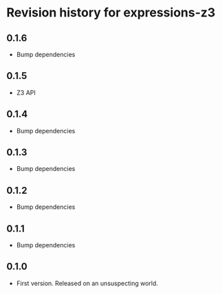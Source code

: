 # Revision history for expressions-z3

## 0.1.6

* Bump dependencies

## 0.1.5

* Z3 API

## 0.1.4

* Bump dependencies

## 0.1.3

* Bump dependencies

## 0.1.2

* Bump dependencies

## 0.1.1

* Bump dependencies

## 0.1.0

* First version. Released on an unsuspecting world.
